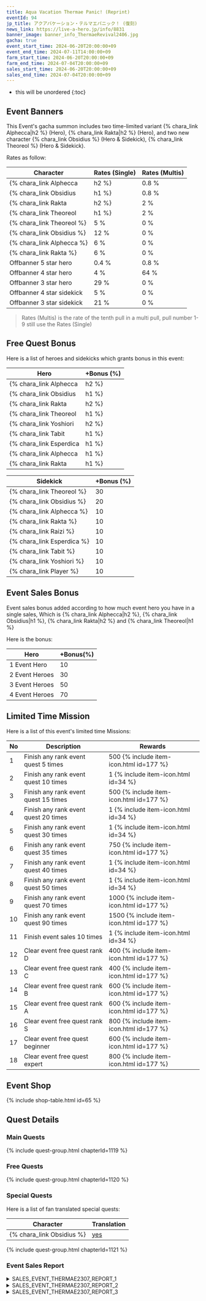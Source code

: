 ```yaml
---
title: Aqua Vacation Thermae Panic! (Reprint)
eventId: 94
jp_title: アクアバケーション・テルマエパニック！ (復刻)
news_link: https://live-a-hero.jp/info/8831
banner_image: banner_info_ThermaeRevival2406.jpg
gacha: true
event_start_time: 2024-06-20T20:00:00+09
event_end_time: 2024-07-11T14:00:00+09
farm_start_time: 2024-06-20T20:00:00+09
farm_end_time: 2024-07-04T20:00:00+09
sales_start_time: 2024-06-20T20:00:00+09
sales_end_time: 2024-07-04T20:00:00+09
---
```


* this will be unordered
{:toc}

## Event Banners

This Event's gacha summon includes two time-limited variant {% chara_link Alphecca|h2 %} (Hero), {% chara_link Rakta|h2 %} (Hero),
and two new character {% chara_link Obsidius %} (Hero & Sidekick), {% chara_link Theoreol %} (Hero & Sidekick).

Rates as follow:

| Character                                                | Rates (Single) | Rates (Multis) |
|----------------------------------------------------------|----------------|----------------|
| {% chara_link Alphecca|h2 %}                               | 0.8 %            | 1.6 %            |
| {% chara_link Obsidius|h1 %}                              | 0.8 %            | 1.6 %            |
| {% chara_link Rakta|h2 %}                             | 2 %              | 16 %             |
| {% chara_link Theoreol|h1 %}                             | 2 %              | 16 %             |
| {% chara_link Theoreol %}                                 | 5 %              | 0 %             |
| {% chara_link Obsidius %}                                 | 12 %              | 0 %             |
| {% chara_link Alphecca %}                                 | 6 %              | 0 %             |
| {% chara_link Rakta %}                                 | 6 %              | 0 %             |
| Offbanner 5 star hero                                    | 0.4 %            | 0.8 %            |
| Offbanner 4 star hero                                    | 4 %              | 64 %             |
| Offbanner 3 star hero                                    | 29 %             | 0 %              |
| Offbanner 4 star sidekick                                | 5 %              | 0 %              |
| Offbanner 3 star sidekick                                | 21 %             | 0 %              |

>Rates (Multis) is the rate of the tenth pull in a multi pull, pull number 1-9 still use the Rates (Single)

## Free Quest Bonus

Here is a list of heroes and sidekicks which grants bonus in this event:

| Hero | +Bonus (%)|
|------------|--------------|
| {% chara_link Alphecca|h2 %} | 40 |
| {% chara_link Obsidius|h1 %}  | 40 |
| {% chara_link Rakta|h2 %}  | 30 |
| {% chara_link Theoreol|h1 %}  | 30 |
| {% chara_link Yoshiori|h2 %} | 20 |
| {% chara_link Tabit|h1 %}  | 20 |
| {% chara_link Esperdica|h1 %} | 10 | 
| {% chara_link Alphecca|h1 %} | 10 | 
| {% chara_link Rakta|h1 %} | 10 | 

| Sidekick | +Bonus (%) |
|-------------|---------------|
| {% chara_link Theoreol %} | 30 |
| {% chara_link Obsidius %}  | 20 | 
| {% chara_link Alphecca %}  | 10 | 
| {% chara_link Rakta %}  | 10 | 
| {% chara_link Raizi %}  | 10 | 
| {% chara_link Esperdica %}  | 10 | 
| {% chara_link Tabit %}  | 10 | 
| {% chara_link Yoshiori %}  | 10 | 
| {% chara_link Player %} | 10 | 

## Event Sales Bonus

Event sales bonus added according to how much event hero you have in a single sales, Which is
{% chara_link Alphecca|h2 %}, {% chara_link Obsidius|h1 %}, {% chara_link Rakta|h2 %} and {% chara_link Theoreol|h1 %}

Here is the bonus:

| Hero   | +Bonus(%) |
|--------|-----------|
| 1 Event Hero   |     10    |
| 2 Event Heroes |     30    |
| 3 Event Heroes |     50    |
| 4 Event Heroes |     70    |

## Limited Time Mission

Here is a list of this event's limited time Missions:

| No  | Description      | Rewards      |
|----|-----------------------------------------------------------|----------------|
| 1  | Finish any rank event quest 5 times | 500 {% include item-icon.html id=177 %}    |
| 2  | Finish any rank event quest 10 times | 1 {% include item-icon.html id=34 %}    |
| 3  | Finish any rank event quest 15 times | 500 {% include item-icon.html id=177 %} |
| 4  | Finish any rank event quest 20 times | 1 {% include item-icon.html id=34 %}    |
| 5  | Finish any rank event quest 30 times | 1 {% include item-icon.html id=34 %}    |
| 6  | Finish any rank event quest 35 times | 750 {% include item-icon.html id=177 %}    |
| 7  | Finish any rank event quest 40 times | 1 {% include item-icon.html id=34 %}    |
| 8  | Finish any rank event quest 50 times | 1 {% include item-icon.html id=34 %}    |
| 9  | Finish any rank event quest 70 times | 1000 {% include item-icon.html id=177 %}    |
| 10  | Finish any rank event quest 90 times | 1500 {% include item-icon.html id=177 %}    |
| 11  | Finish event sales 10 times | 1 {% include item-icon.html id=34 %}    |
| 12 | Clear event free quest rank D  | 400 {% include item-icon.html id=177 %}    |
| 13 | Clear event free quest rank C  | 400 {% include item-icon.html id=177 %}    |
| 14 | Clear event free quest rank B  | 600 {% include item-icon.html id=177 %}    |
| 15 | Clear event free quest rank A  | 600 {% include item-icon.html id=177 %}    |
| 16 | Clear event free quest rank S  | 800 {% include item-icon.html id=177 %}    |
| 17 | Clear event free quest beginner  | 600 {% include item-icon.html id=177 %}    |
| 18 | Clear event free quest expert  | 800 {% include item-icon.html id=177 %}    |

## Event Shop

{% include shop-table.html id=65 %}

## Quest Details

### Main Quests

{% include quest-group.html chapterId=1119 %}

### Free Quests

{% include quest-group.html chapterId=1120 %}

### Special Quests

Here is a list of fan translated special quests:

| Character  | Translation      | 
|------------|------------------|
| {% chara_link Obsidius %}  | [yes](https://docs.google.com/spreadsheets/d/1td0UxSJUDnp5YHsdCrCUg-PPzzcxqLGBQTTc0iKIEFY/edit?usp=sharing) |

{% include quest-group.html chapterId=1121 %}

### Event Sales Report

<details><summary>SALES_EVENT_THERMAE2307_REPORT_1</summary>
<p>水の都「アクウェス」の名物である淡く輝く樹。<br>その花を使ったハーバリウム教室に<br><code>character0</code>は特別ゲストとして呼ばれた。<br><br>講師のサポートを受けながらリハーサルを行うも、<br>花びらの輝きを保つ保存液の扱いが難しく<br>思わぬ苦戦を強いられる<code>character0</code>。<br><br>しかし、責務を果たすため<br><code>character0</code>は根気強く作業に取り組み、<br>本番では見事なハーバリウムを作り上げた。<br><br><code>character0</code>の新たな一面に、<br>参加したファンたちも感動の拍手を送る。<br><br>ファンの１人がそのハーバリウムを撮影し、<br>ブログに投稿したところ<br>マニアの間でかなりの反響を呼んだ。<br><br>それ以来、<code>character0</code>のヒーローイベントでは<br>お手製のハーバリウムが少数販売されることになり<br>伝説のレアグッズとして語り継がれているらしい。
</p></details>

<details><summary>SALES_EVENT_THERMAE2307_REPORT_2</summary>
<p>旅番組の撮影で、ロケ地である<br>水の都「アクウェス」を訪れた<br><code>character0</code>と<code>character1</code>。<br><br>街中の水路を流れる清らかな水と<br>淡く輝く草花が織りなす景観は美しく<br>撮影だということを忘れて楽しむ２人。<br>穏やかな雰囲気のまま、撮影は順調に進み<br>番組は終盤に差し掛かる。<br>旅の最後のスポットは、噴水のある屋外浴場だった。<br><br>スタッフからの情報によると<br>知る人ぞ知る、縁結びの名所でもあるらしい。<br>並んで浴場の縁に腰掛けた<br><code>character0</code>と<code>character1</code>は<br>必要以上に相手を意識してしまい<br>どちらからともなく頬を染めるのだった。<br><br>２人の初々しい様子が配信されると<br>視聴者からの好評なコメントが相次いだ。<br><br>それからほどなくして、水の都は<br><code>character0</code>と<code>character1</code>の<br>ファンから聖地と呼ばれ<br>観光地として更に人気を高めた。
</p></details>

<details><summary>SALES_EVENT_THERMAE2307_REPORT_3</summary>
<p>水着のプロモーション撮影のため、<br>４人のヒーローが水の都に招集された。<br><br>普段から観測されることに慣れているヒーローたちだが<br>手渡された水着の開放的なデザインに唖然とする。<br><br>水の都ではこれくらいが一般的だと笑って<br>スタッフは控室を出て行ってしまった。<br>撮影は目前に迫っている……。<br><br>仕事のためと、覚悟を決めた<code>character0</code>は<br>ヤケクソ気味に水着を着用する。<br><code>character0</code>を独りにするわけにはいかないと<br><code>character1</code>も水着に足を通したが<br>鏡に映る自分の姿に顔を赤くしている。<br><code>character2</code>は固まったまま動けずにいた……。<br>３人の姿に、<code>character3</code>は何かを閃いた――<br><br>ヒーローたちは、水着の上にカーディガンを羽織って<br>撮影に臨んだ。<br>水の都では珍しいスタイルだったらしく<br>スタッフからの評判も上々。<br><br>カーディガンを持ち歩いていた<br><code>character3</code>の機転に皆が感謝したという。
</p></details>

